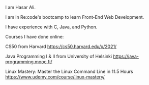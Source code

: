 I am Hasar Ali.

I am in Re:code's bootcamp to learn Front-End Web Development.

I have experience with C, Java, and Python.

Courses I have done online:

CS50 from Harvard
https://cs50.harvard.edu/x/2021/

Java Programming I & II from University of Helsinki
https://java-programming.mooc.fi/

Linux Mastery: Master the Linux Command Line in 11.5 Hours
https://www.udemy.com/course/linux-mastery/
